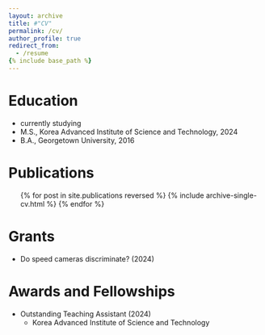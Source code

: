 ```yaml
---
layout: archive
title: #"CV"
permalink: /cv/
author_profile: true
redirect_from:
  - /resume
{% include base_path %}
---
```


Education
======
* currently studying
* M.S., Korea Advanced Institute of Science and Technology, 2024
* B.A., Georgetown University, 2016

Publications
======
<ul>{% for post in site.publications reversed %}
    {% include archive-single-cv.html %}
  {% endfor %}</ul>

Grants
======
* Do speed cameras discriminate? (2024)

Awards and Fellowships
======
* Outstanding Teaching Assistant (2024) 
  * Korea Advanced Institute of Science and Technology
